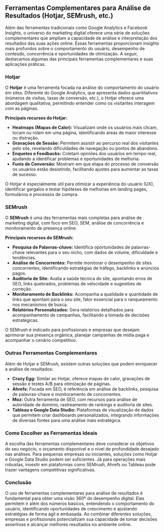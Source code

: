 
## Ferramentas Complementares para Análise de Resultados (Hotjar, SEMrush, etc.)

Além das ferramentas tradicionais como Google Analytics e Facebook Insights, o universo do marketing digital oferece uma série de soluções complementares que ampliam a capacidade de análise e interpretação dos resultados das suas ações online. Essas ferramentas proporcionam insights mais profundos sobre o comportamento do usuário, desempenho de conteúdo, concorrência e oportunidades de otimização. A seguir, destacamos algumas das principais ferramentas complementares e suas aplicações práticas.

### Hotjar

O **Hotjar** é uma ferramenta focada na análise do comportamento do usuário em sites. Diferente do Google Analytics, que apresenta dados quantitativos (números de visitas, taxas de conversão, etc.), o Hotjar oferece uma abordagem qualitativa, permitindo entender como os visitantes interagem com as páginas.

**Principais recursos do Hotjar:**
- **Heatmaps (Mapas de Calor):** Visualizam onde os usuários mais clicam, tocam ou rolam em uma página, identificando áreas de maior interesse ou distração.
- **Gravações de Sessão:** Permitem assistir ao percurso real dos visitantes pelo site, revelando dificuldades de navegação ou pontos de abandono.
- **Enquetes e Feedbacks:** Coletam opiniões dos usuários em tempo real, ajudando a identificar problemas e oportunidades de melhoria.
- **Funis de Conversão:** Mostram em que etapa do processo de conversão os usuários estão desistindo, facilitando ajustes para aumentar as taxas de sucesso.

O Hotjar é especialmente útil para otimizar a experiência do usuário (UX), identificar gargalos e testar hipóteses de melhorias em landing pages, formulários e processos de compra.

### SEMrush

O **SEMrush** é uma das ferramentas mais completas para análise de marketing digital, com foco em SEO, SEM, análise de concorrência e monitoramento de presença online.

**Principais recursos do SEMrush:**
- **Pesquisa de Palavras-chave:** Identifica oportunidades de palavras-chave relevantes para o seu nicho, com dados de volume, dificuldade e tendências.
- **Análise de Concorrentes:** Permite monitorar o desempenho de sites concorrentes, identificando estratégias de tráfego, backlinks e anúncios pagos.
- **Auditoria de Site:** Avalia a saúde técnica do site, apontando erros de SEO, links quebrados, problemas de velocidade e sugestões de correção.
- **Monitoramento de Backlinks:** Acompanha a qualidade e quantidade de links que apontam para o seu site, fator essencial para o ranqueamento nos mecanismos de busca.
- **Relatórios Personalizados:** Gera relatórios detalhados para acompanhamento de campanhas, facilitando a tomada de decisões estratégicas.

O SEMrush é indicado para profissionais e empresas que desejam aprimorar sua presença orgânica, planejar campanhas de mídia paga e acompanhar o cenário competitivo.

### Outras Ferramentas Complementares

Além de Hotjar e SEMrush, existem outras soluções que podem enriquecer a análise de resultados:

- **Crazy Egg:** Similar ao Hotjar, oferece mapas de calor, gravações de sessão e testes A/B para otimização de páginas.
- **Ahrefs:** Focada em SEO, é referência em análise de backlinks, pesquisa de palavras-chave e monitoramento de concorrentes.
- **Moz:** Outra ferramenta de SEO, com recursos para análise de autoridade de domínio, rastreamento de rankings e auditoria de sites.
- **Tableau e Google Data Studio:** Plataformas de visualização de dados que permitem criar dashboards personalizados, integrando informações de diversas fontes para uma análise mais estratégica.

### Como Escolher as Ferramentas Ideais

A escolha das ferramentas complementares deve considerar os objetivos do seu negócio, o orçamento disponível e o nível de profundidade desejado nas análises. Para pequenas empresas ou iniciantes, soluções como Hotjar e Google Data Studio podem ser suficientes. Já para operações mais robustas, investir em plataformas como SEMrush, Ahrefs ou Tableau pode trazer vantagens competitivas significativas.

### Conclusão

O uso de ferramentas complementares para análise de resultados é fundamental para obter uma visão 360º do desempenho digital. Elas permitem ir além dos números básicos, entendendo o comportamento do usuário, identificando oportunidades de crescimento e ajustando estratégias de forma ágil e embasada. Ao combinar diferentes soluções, empresas e profissionais potencializam sua capacidade de tomar decisões assertivas e alcançar melhores resultados no ambiente online.
```
